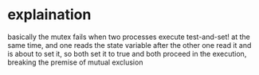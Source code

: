 # explaination

basically the mutex fails when two processes execute test-and-set! at the same
time, and one reads the state variable after the other one read it and is about
to set it, so both set it to true and both proceed in the execution, breaking
the premise of mutual exclusion
